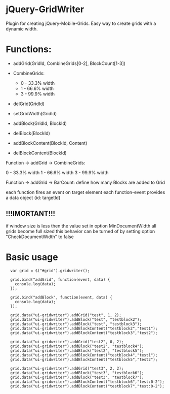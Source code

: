jQuery-GridWriter
=================

Plugin for creating jQuery-Mobile-Grids.
Easy way to create grids with a dynamic width.

Functions:
==========
 - addGrid(GridId, CombineGrids[0-2], BlockCount[1-3])
  - CombineGrids:
    - 0 - 33.3% width
    - 1 - 66.6% width
    - 3 - 99.9% width

- delGrid(GridId)
- setGridWidth(GridId)
- addBlock(GridId, BlockId) 
- delBlock(BlockId)
- addBlockContent(BlockId, Content)
- delBlockContent(BlockId)
 
 Function -> addGrid -> CombineGrids:
 
 0 - 33.3% width
 1 - 66.6% width
 3 - 99.9% width

 Function -> addGrid -> BarCount:
 define how many Blocks are added to Grid 
 
 each function fires an event on target element
 each function-event provides a data object {id: targetId}
 
  !!!IMORTANT!!!
  --------------
  if window size is less then the value set in option MinDocumentWidth all grids become full sized
  this behavior can be turned of by setting option "CheckDocumentWidth" to false

Basic usage
===========


	  var grid = $("#grid").gridwriter();	

	  grid.bind("addGrid", function(event, data) {
		console.log(data);
	  });
	 
	  grid.bind("addBlock", function(event, data) {
		console.log(data);
	  });
	  
	  grid.data("ui-gridwriter").addGrid("test", 1, 2);
	  grid.data("ui-gridwriter").addBlock("test", "testblock2");
	  grid.data("ui-gridwriter").addBlock("test", "testblock3");
	  grid.data("ui-gridwriter").addBlockContent("testblock2","test1");
	  grid.data("ui-gridwriter").addBlockContent("testblock3","test2");
	
	  grid.data("ui-gridwriter").addGrid("test2", 0, 2);
	  grid.data("ui-gridwriter").addBlock("test2", "testblock4");
	  grid.data("ui-gridwriter").addBlock("test2", "testblock5");
	  grid.data("ui-gridwriter").addBlockContent("testblock4","test1");
	  grid.data("ui-gridwriter").addBlockContent("testblock5","test2");
	  
	  grid.data("ui-gridwriter").addGrid("test3", 2, 2);
	  grid.data("ui-gridwriter").addBlock("test3", "testblock6");
	  grid.data("ui-gridwriter").addBlock("test3", "testblock7");
	  grid.data("ui-gridwriter").addBlockContent("testblock6","test:0-2");
	  grid.data("ui-gridwriter").addBlockContent("testblock7","test:0-2");
